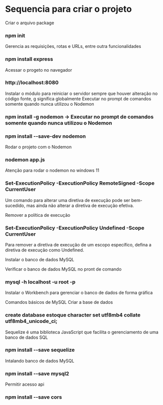 # Sequencia para criar o projeto
Criar o arquivo package
### npm init

Gerencia as requisições, rotas e URLs, entre outra funcionalidades
### npm install express

Acessar o progeto no navegador
### http://localhost:8080

Instalar o módulo para reiniciar o servidor sempre que houver alteração no código fonte, g significa globalmente
Executar no prompt de comandos somente quando nunca utilizou o Nodemon
### npm install -g nodemon -> Executar no prompt de comandos somente quando nunca utilizou o Nodemon
### npm install --save-dev nodemon

Rodar o projeto com o Nodemon
### nodemon app.js

Atenção para rodar o nodemon no windows 11
### Set-ExecutionPolicy -ExecutionPolicy RemoteSigned -Scope CurrentUser
Um comando para alterar uma diretiva de execução pode ser bem-sucedido, mas ainda não alterar a diretiva de execução efetiva.

Remover a política de execução
### Set-ExecutionPolicy -ExecutionPolicy Undefined -Scope CurrentUser
Para remover a diretiva de execução de um escopo específico, defina a diretiva de execução como Undefined.

Instalar o banco de dados MySQL

Verificar o banco de dados MySQL no pront de comando
### mysql -h localhost -u root -p

Instalar o Workbench para gerenciar o banco de dados de forma gráfica

Comandos básicos de MySQL
Criar a base de dados
### create database estoque character set utf8mb4 collate utf8mb4_unicode_ci;

Sequelize é uma biblioteca JavaScript que facilita o gerenciamento de uma banco de dados SQL
### npm install --save sequelize

Intalando banco de dados MySQL
### npm install --save mysql2

Permitir acesso api
### npm install --save cors